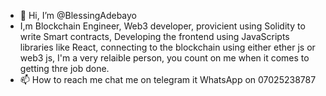 - 👋 Hi, I’m @BlessingAdebayo
- I,m Blockchain Engineer, Web3 developer, provicient using Solidity to write Smart contracts, Developing the frontend using JavaScripts libraries like React, connecting to the blockchain using either ether js or web3 js, I'm a very relaible person, you count on me when it comes to getting thre job done.
- 📫 How to reach me chat me on telegram it WhatsApp on 07025238787

<!---
BlessingAdebayo/BlessingAdebayo is a ✨ special ✨ repository because its `README.md` (this file) appears on your GitHub profile.
You can click the Preview link to take a look at your changes.
--->
